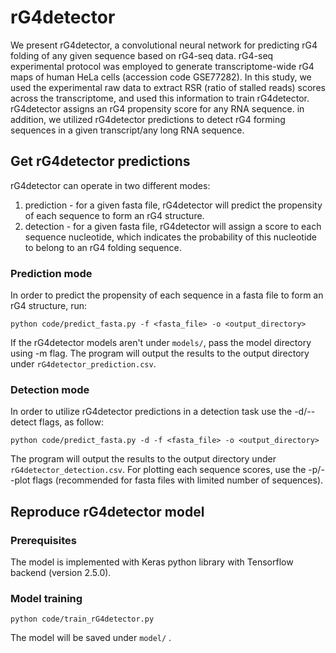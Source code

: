 # rG4detector
We present rG4detector, a convolutional neural network for predicting rG4 folding of any given sequence based on rG4-seq data. rG4-seq  experimental protocol was employed to generate transcriptome-wide rG4 maps of human HeLa cells (accession code GSE77282). In this study, we used the experimental raw data to extract RSR (ratio of stalled reads) scores across the transcriptome, and used this information to train rG4detector. 
rG4detector assigns an rG4 propensity score for any RNA sequence. in addition, we utilized rG4detector predictions to  detect rG4 forming sequences in a given transcript/any long RNA sequence.

## Get rG4detector predictions
rG4detector can operate in two different modes:
  1. prediction - for a given fasta file, rG4detector will predict the propensity of each sequence to form an rG4 structure.
  2. detection - for a given fasta file, rG4detector will assign a score to each sequence nucleotide, which indicates the probability of this nucleotide to belong to an rG4 folding sequence.

### Prediction mode
In order to predict the propensity of each sequence in a fasta file to form an rG4 structure, run:
```
python code/predict_fasta.py -f <fasta_file> -o <output_directory>
```
If the rG4detector models aren't under ```models/```, pass the model directory using -m flag.
The program will output the results to the output directory under ```rG4detector_prediction.csv```.

### Detection mode
In order to utilize rG4detector predictions in a detection task use the -d/--detect flags, as follow:
```
python code/predict_fasta.py -d -f <fasta_file> -o <output_directory>
```
The program will output the results to the output directory under ```rG4detector_detection.csv```.
For plotting each sequence scores, use the -p/--plot flags (recommended for fasta files with limited number of sequences).

## Reproduce rG4detector model

### Prerequisites

The model is implemented with Keras python library with Tensorflow backend (version 2.5.0).

### Model training

```
python code/train_rG4detector.py 
```
The model will be saved under ```model/``` .
